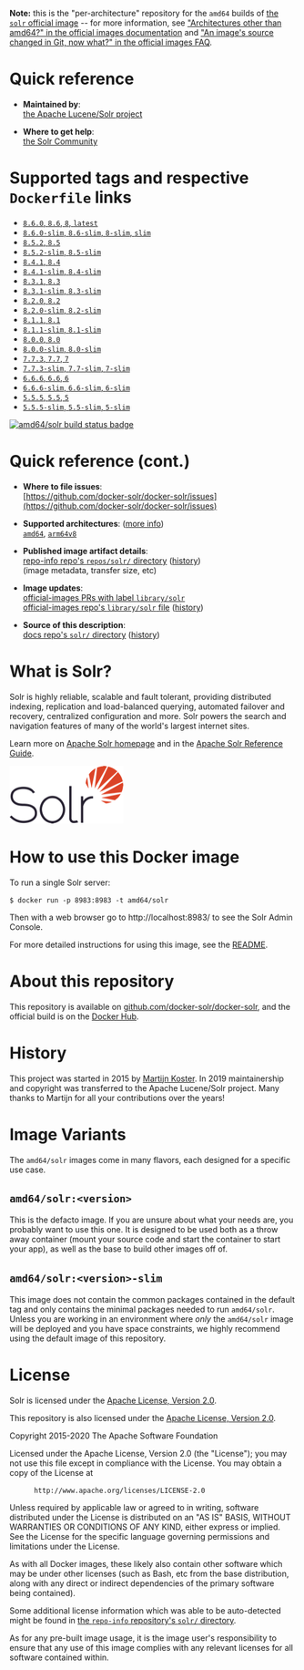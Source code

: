 <!--

********************************************************************************

WARNING:

    DO NOT EDIT "solr/README.md"

    IT IS AUTO-GENERATED

    (from the other files in "solr/" combined with a set of templates)

********************************************************************************

-->

**Note:** this is the "per-architecture" repository for the `amd64` builds of [the `solr` official image](https://hub.docker.com/_/solr) -- for more information, see ["Architectures other than amd64?" in the official images documentation](https://github.com/docker-library/official-images#architectures-other-than-amd64) and ["An image's source changed in Git, now what?" in the official images FAQ](https://github.com/docker-library/faq#an-images-source-changed-in-git-now-what).

# Quick reference

-	**Maintained by**:  
	[the Apache Lucene/Solr project](https://github.com/docker-solr/docker-solr)

-	**Where to get help**:  
	[the Solr Community](https://lucene.apache.org/solr/community.html)

# Supported tags and respective `Dockerfile` links

-	[`8.6.0`, `8.6`, `8`, `latest`](https://github.com/docker-solr/docker-solr/blob/d86046a9ea94e91ee494c86a9bae4b6b5a44c64d/8.6/Dockerfile)
-	[`8.6.0-slim`, `8.6-slim`, `8-slim`, `slim`](https://github.com/docker-solr/docker-solr/blob/d86046a9ea94e91ee494c86a9bae4b6b5a44c64d/8.6/slim/Dockerfile)
-	[`8.5.2`, `8.5`](https://github.com/docker-solr/docker-solr/blob/86159575c4b6da2010ae9ee003bf5a6de31157cb/8.5/Dockerfile)
-	[`8.5.2-slim`, `8.5-slim`](https://github.com/docker-solr/docker-solr/blob/86159575c4b6da2010ae9ee003bf5a6de31157cb/8.5/slim/Dockerfile)
-	[`8.4.1`, `8.4`](https://github.com/docker-solr/docker-solr/blob/86159575c4b6da2010ae9ee003bf5a6de31157cb/8.4/Dockerfile)
-	[`8.4.1-slim`, `8.4-slim`](https://github.com/docker-solr/docker-solr/blob/86159575c4b6da2010ae9ee003bf5a6de31157cb/8.4/slim/Dockerfile)
-	[`8.3.1`, `8.3`](https://github.com/docker-solr/docker-solr/blob/86159575c4b6da2010ae9ee003bf5a6de31157cb/8.3/Dockerfile)
-	[`8.3.1-slim`, `8.3-slim`](https://github.com/docker-solr/docker-solr/blob/86159575c4b6da2010ae9ee003bf5a6de31157cb/8.3/slim/Dockerfile)
-	[`8.2.0`, `8.2`](https://github.com/docker-solr/docker-solr/blob/86159575c4b6da2010ae9ee003bf5a6de31157cb/8.2/Dockerfile)
-	[`8.2.0-slim`, `8.2-slim`](https://github.com/docker-solr/docker-solr/blob/86159575c4b6da2010ae9ee003bf5a6de31157cb/8.2/slim/Dockerfile)
-	[`8.1.1`, `8.1`](https://github.com/docker-solr/docker-solr/blob/86159575c4b6da2010ae9ee003bf5a6de31157cb/8.1/Dockerfile)
-	[`8.1.1-slim`, `8.1-slim`](https://github.com/docker-solr/docker-solr/blob/86159575c4b6da2010ae9ee003bf5a6de31157cb/8.1/slim/Dockerfile)
-	[`8.0.0`, `8.0`](https://github.com/docker-solr/docker-solr/blob/86159575c4b6da2010ae9ee003bf5a6de31157cb/8.0/Dockerfile)
-	[`8.0.0-slim`, `8.0-slim`](https://github.com/docker-solr/docker-solr/blob/86159575c4b6da2010ae9ee003bf5a6de31157cb/8.0/slim/Dockerfile)
-	[`7.7.3`, `7.7`, `7`](https://github.com/docker-solr/docker-solr/blob/86159575c4b6da2010ae9ee003bf5a6de31157cb/7.7/Dockerfile)
-	[`7.7.3-slim`, `7.7-slim`, `7-slim`](https://github.com/docker-solr/docker-solr/blob/86159575c4b6da2010ae9ee003bf5a6de31157cb/7.7/slim/Dockerfile)
-	[`6.6.6`, `6.6`, `6`](https://github.com/docker-solr/docker-solr/blob/86159575c4b6da2010ae9ee003bf5a6de31157cb/6.6/Dockerfile)
-	[`6.6.6-slim`, `6.6-slim`, `6-slim`](https://github.com/docker-solr/docker-solr/blob/86159575c4b6da2010ae9ee003bf5a6de31157cb/6.6/slim/Dockerfile)
-	[`5.5.5`, `5.5`, `5`](https://github.com/docker-solr/docker-solr/blob/86159575c4b6da2010ae9ee003bf5a6de31157cb/5.5/Dockerfile)
-	[`5.5.5-slim`, `5.5-slim`, `5-slim`](https://github.com/docker-solr/docker-solr/blob/86159575c4b6da2010ae9ee003bf5a6de31157cb/5.5/slim/Dockerfile)

[![amd64/solr build status badge](https://img.shields.io/jenkins/s/https/doi-janky.infosiftr.net/job/multiarch/job/amd64/job/solr.svg?label=amd64/solr%20%20build%20job)](https://doi-janky.infosiftr.net/job/multiarch/job/amd64/job/solr/)

# Quick reference (cont.)

-	**Where to file issues**:  
	[https://github.com/docker-solr/docker-solr/issues](https://github.com/docker-solr/docker-solr/issues)

-	**Supported architectures**: ([more info](https://github.com/docker-library/official-images#architectures-other-than-amd64))  
	[`amd64`](https://hub.docker.com/r/amd64/solr/), [`arm64v8`](https://hub.docker.com/r/arm64v8/solr/)

-	**Published image artifact details**:  
	[repo-info repo's `repos/solr/` directory](https://github.com/docker-library/repo-info/blob/master/repos/solr) ([history](https://github.com/docker-library/repo-info/commits/master/repos/solr))  
	(image metadata, transfer size, etc)

-	**Image updates**:  
	[official-images PRs with label `library/solr`](https://github.com/docker-library/official-images/pulls?q=label%3Alibrary%2Fsolr)  
	[official-images repo's `library/solr` file](https://github.com/docker-library/official-images/blob/master/library/solr) ([history](https://github.com/docker-library/official-images/commits/master/library/solr))

-	**Source of this description**:  
	[docs repo's `solr/` directory](https://github.com/docker-library/docs/tree/master/solr) ([history](https://github.com/docker-library/docs/commits/master/solr))

# What is Solr?

Solr is highly reliable, scalable and fault tolerant, providing distributed indexing, replication and load-balanced querying, automated failover and recovery, centralized configuration and more. Solr powers the search and navigation features of many of the world's largest internet sites.

Learn more on [Apache Solr homepage](http://lucene.apache.org/solr/) and in the [Apache Solr Reference Guide](https://www.apache.org/dyn/closer.cgi/lucene/solr/ref-guide/).

![logo](https://raw.githubusercontent.com/docker-library/docs/ddc9eb521da7c412b70229f1a600d0c63d55d0f7/solr/logo.png)

# How to use this Docker image

To run a single Solr server:

```console
$ docker run -p 8983:8983 -t amd64/solr
```

Then with a web browser go to http://localhost:8983/ to see the Solr Admin Console.

For more detailed instructions for using this image, see the [README](https://github.com/docker-solr/docker-solr/blob/master/README.md).

# About this repository

This repository is available on [github.com/docker-solr/docker-solr](https://github.com/docker-solr/docker-solr), and the official build is on the [Docker Hub](https://hub.docker.com/_/solr/).

# History

This project was started in 2015 by [Martijn Koster](https://github.com/makuk66). In 2019 maintainership and copyright was transferred to the Apache Lucene/Solr project. Many thanks to Martijn for all your contributions over the years!

# Image Variants

The `amd64/solr` images come in many flavors, each designed for a specific use case.

## `amd64/solr:<version>`

This is the defacto image. If you are unsure about what your needs are, you probably want to use this one. It is designed to be used both as a throw away container (mount your source code and start the container to start your app), as well as the base to build other images off of.

## `amd64/solr:<version>-slim`

This image does not contain the common packages contained in the default tag and only contains the minimal packages needed to run `amd64/solr`. Unless you are working in an environment where *only* the `amd64/solr` image will be deployed and you have space constraints, we highly recommend using the default image of this repository.

# License

Solr is licensed under the [Apache License, Version 2.0](https://www.apache.org/licenses/LICENSE-2.0).

This repository is also licensed under the [Apache License, Version 2.0](https://www.apache.org/licenses/LICENSE-2.0).

Copyright 2015-2020 The Apache Software Foundation

Licensed under the Apache License, Version 2.0 (the "License"); you may not use this file except in compliance with the License. You may obtain a copy of the License at

	      http://www.apache.org/licenses/LICENSE-2.0

Unless required by applicable law or agreed to in writing, software distributed under the License is distributed on an "AS IS" BASIS, WITHOUT WARRANTIES OR CONDITIONS OF ANY KIND, either express or implied. See the License for the specific language governing permissions and limitations under the License.

As with all Docker images, these likely also contain other software which may be under other licenses (such as Bash, etc from the base distribution, along with any direct or indirect dependencies of the primary software being contained).

Some additional license information which was able to be auto-detected might be found in [the `repo-info` repository's `solr/` directory](https://github.com/docker-library/repo-info/tree/master/repos/solr).

As for any pre-built image usage, it is the image user's responsibility to ensure that any use of this image complies with any relevant licenses for all software contained within.
